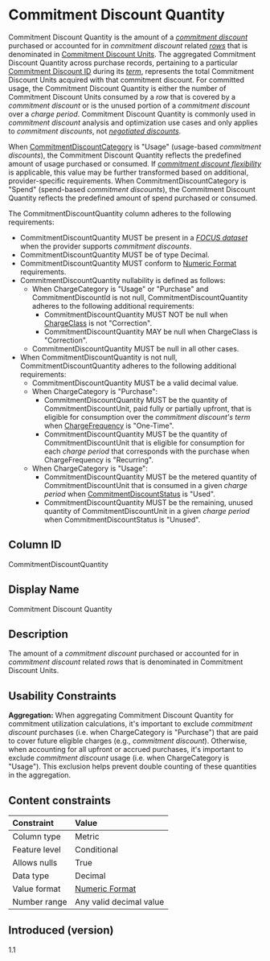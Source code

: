# Commitment Discount Quantity

Commitment Discount Quantity is the amount of a [*commitment discount*](#glossary:commitment-discount) purchased or accounted for in *commitment discount* related [*rows*](#glossary:row) that is denominated in [Commitment Discount Units](#commitmentdiscountunit). The aggregated Commitment Discount Quantity across purchase records, pertaining to a particular [Commitment Discount ID](#commitmentdiscountid) during its [*term*](#glossary:term), represents the total Commitment Discount Units acquired with that commitment discount. For committed usage, the Commitment Discount Quantity is either the number of Commitment Discount Units consumed by a *row* that is covered by a *commitment discount* or is the unused portion of a *commitment discount* over a *charge period*. Commitment Discount Quantity is commonly used in *commitment discount* analysis and optimization use cases and only applies to *commitment discounts*, not [*negotiated discounts*](#glossary:negotiated-discount).

When [CommitmentDiscountCategory](#commitmentdiscountcategory) is "Usage" (usage-based *commitment discounts*), the Commitment Discount Quantity reflects the predefined amount of usage purchased or consumed. If [*commitment discount flexibility*](#glossary:commitment-discount-flexibility) is applicable, this value may be further transformed based on additional, provider-specific requirements. When CommitmentDiscountCategory is "Spend" (spend-based *commitment discounts*), the Commitment Discount Quantity reflects the predefined amount of spend purchased or consumed.

The CommitmentDiscountQuantity column adheres to the following requirements:

* CommitmentDiscountQuantity MUST be present in a [*FOCUS dataset*](#glossary:FOCUS-dataset) when the provider supports *commitment discounts*.
* CommitmentDiscountQuantity MUST be of type Decimal.
* CommitmentDiscountQuantity MUST conform to [Numeric Format](#numericformat) requirements.
* CommitmentDiscountQuantity nullability is defined as follows:
  * When ChargeCategory is "Usage" or "Purchase" and CommitmentDiscountId is not null, CommitmentDiscountQuantity adheres to the following additional requirements:
    * CommitmentDiscountQuantity MUST NOT be null when [ChargeClass](#chargeclass) is not "Correction".
    * CommitmentDiscountQuantity MAY be null when ChargeClass is "Correction".
  * CommitmentDiscountQuantity MUST be null in all other cases.
* When CommitmentDiscountQuantity is not null, CommitmentDiscountQuantity adheres to the following additional requirements:
  * CommitmentDiscountQuantity MUST be a valid decimal value.
  * When ChargeCategory is "Purchase":
    * CommitmentDiscountQuantity MUST be the quantity of CommitmentDiscountUnit, paid fully or partially upfront, that is eligible for consumption over the *commitment discount's* *term* when [ChargeFrequency](#chargefrequency) is "One-Time".
    * CommitmentDiscountQuantity MUST be the quantity of CommitmentDiscountUnit that is eligible for consumption for each *charge period* that corresponds with the purchase when ChargeFrequency is "Recurring".
  * When ChargeCategory is "Usage":
    * CommitmentDiscountQuantity MUST be the metered quantity of CommitmentDiscountUnit that is consumed in a given *charge period* when [CommitmentDiscountStatus](#commitmentdiscountstatus) is "Used".
    * CommitmentDiscountQuantity MUST be the remaining, unused quantity of CommitmentDiscountUnit in a given *charge period* when CommitmentDiscountStatus is "Unused".

## Column ID

CommitmentDiscountQuantity

## Display Name

Commitment Discount Quantity

## Description

The amount of a *commitment discount* purchased or accounted for in *commitment discount* related *rows* that is denominated in Commitment Discount Units.

## Usability Constraints

**Aggregation:** When aggregating Commitment Discount Quantity for commitment utilization calculations, it's important to exclude *commitment discount* purchases (i.e. when ChargeCategory is "Purchase") that are paid to cover future eligible charges (e.g., *commitment discount*). Otherwise, when accounting for all upfront or accrued purchases, it's important to exclude *commitment discount* usage (i.e. when ChargeCategory is "Usage"). This exclusion helps prevent double counting of these quantities in the aggregation.

## Content constraints

| Constraint      | Value            |
|:----------------|:-----------------|
| Column type     | Metric           |
| Feature level   | Conditional      |
| Allows nulls    | True             |
| Data type       | Decimal          |
| Value format    | [Numeric Format](#numericformat) |
| Number range    | Any valid decimal value |

## Introduced (version)

1.1
